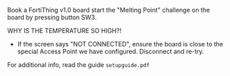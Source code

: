 Book a FortiThing v1.0 board start the "Melting Point" challenge on the board by pressing button SW3.

WHY IS THE TEMPERATURE SO HIGH?!

- If the screen says "NOT CONNECTED", ensure the board is close to the special Access Point we have configured. Disconnect and re-try.

For additional info, read the guide `setupguide.pdf`


